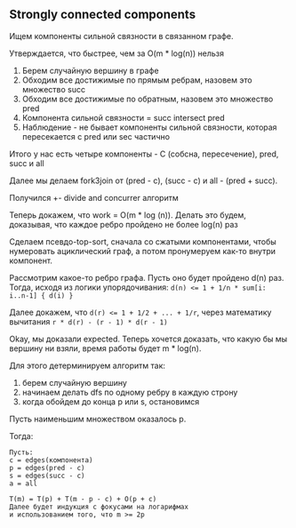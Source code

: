 ## Strongly connected components

Ищем компоненты сильной связности в связанном графе.

Утверждается, что быстрее, чем за O(m * log(n)) нельзя

1. Берем случайную вершину в графе
2. Обходим все достижимые по прямым ребрам, назовем это множество succ
3. Обходим все достижимые по обратным, назовем это множество pred
4. Компонента сильной связности = succ intersect pred
5. Наблюдение - не бывает компоненты сильной связности, 
    которая пересекается с pred или sec частично

Итого у нас есть четыре компоненты - C (собсна, пересечение), 
pred, succ и all

Далее мы делаем fork3join от (pred - c), (succ - c) и all - (pred + succ).

Получился +- divide and concurrer алгоритм

Теперь докажем, что work = O(m * log (n)).
Делать это будем, доказывая, что каждое ребро пройдено не более log(n) раз

Сделаем псевдо-top-sort, сначала со сжатыми компонентами, 
чтобы нумеровать ациклический граф, 
а потом пронумеруем как-то внутри компонент.

Рассмотрим какое-то ребро графа. Пусть оно будет пройдено d(n) раз. 
Тогда, исходя из логики упорядочивания:
`d(n) <= 1 + 1/n * sum[i: i..n-1] { d(i) }`

Далее докажем, что `d(r) <= 1 + 1/2 + ... + 1/r`, 
через математику вычитания `r * d(r) - (r - 1) * d(r - 1)`

Okay, мы доказали expected. 
Теперь хочется доказать, что какую бы мы вершину ни взяли, 
время работы будет m * log(n).

Для этого детерминируем алгоритм так:
1. берем случайную вершину
2. начинаем делать dfs по одному ребру в каждую строну
3. когда обойдем до конца p или s, остановимся

Пусть наименьшим множеством оказалось p.

Тогда:
```
Пусть:
c = edges(компонента)
p = edges(pred - c)
s = edges(succ - c)
a = all

T(m) = T(p) + T(m - p - c) + O(p + c)
Далее будет индукция с фокусами на логарифмах 
и использованием того, что m >= 2p
```
